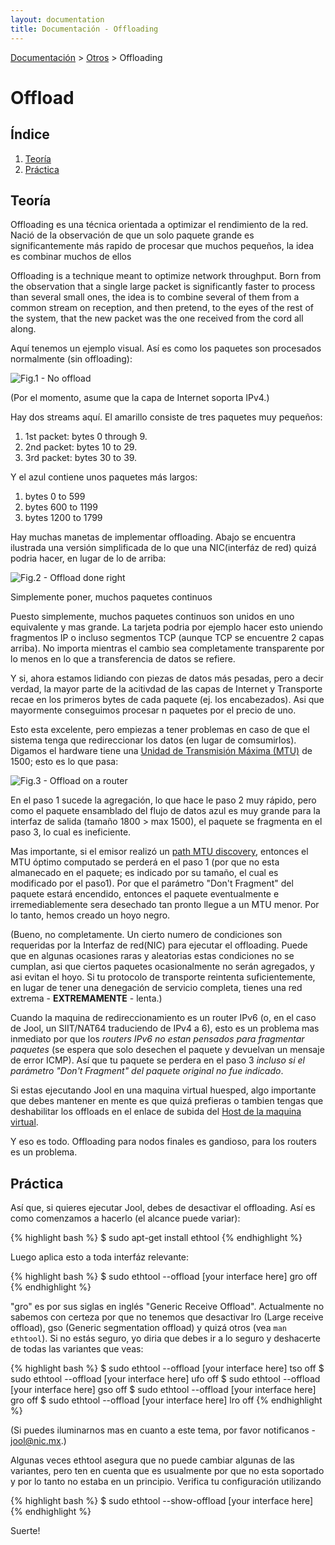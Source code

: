 ```yaml
---
layout: documentation
title: Documentación - Offloading
---
```


[Documentación](esp-doc-index.html) > [Otros](esp-doc-index.html#otros) > Offloading

# Offload

## Índice

1. [Teoría](#teoria)
2. [Práctica](#practica)

## Teoría

Offloading es una técnica orientada a optimizar el rendimiento de la red. Nació de la observación de que un solo paquete grande es significantemente más rapido de procesar que muchos pequeños, la idea es combinar muchos de ellos 


Offloading is a technique meant to optimize network throughput. Born from the observation that a single large packet is significantly faster to process than several small ones, the idea is to combine several of them from a common stream on reception, and then pretend, to the eyes of the rest of the system, that the new packet was the one received from the cord all along.


Aquí tenemos un ejemplo visual. Así es como los paquetes son procesados normalmente (sin offloading):

![Fig.1 - No offload](images/offload-none.svg)

(Por el momento, asume que la capa de Internet soporta IPv4.)

Hay dos streams aquí. El amarillo consiste de tres paquetes muy pequeños:

1. 1st packet: bytes 0 through 9.
2. 2nd packet: bytes 10 to 29.
3. 3rd packet: bytes 30 to 39.

Y el azul contiene unos paquetes más largos:

1. bytes 0 to 599
2. bytes 600 to 1199
3. bytes 1200 to 1799

Hay muchas manetas de implementar offloading. Abajo se encuentra ilustrada una versión simplificada de lo que una NIC(interfáz de red) quizá podria hacer, en lugar de lo de arriba:

![Fig.2 - Offload done right](images/offload-right.svg)

Simplemente poner, muchos paquetes continuos 

Puesto simplemente, muchos paquetes continuos son unidos en uno equivalente y mas grande. La tarjeta podria por ejemplo hacer esto uniendo fragmentos IP o incluso segmentos TCP (aunque TCP se encuentre 2 capas arriba). No importa mientras el cambio sea completamente transparente por lo menos en lo que a transferencia de datos se refiere. 

Y si, ahora estamos lidiando con piezas de datos más pesadas, pero a decir verdad, la mayor parte de la acitivdad de las capas de Internet y Transporte recae en los primeros bytes de cada paquete (ej. los encabezados). Asi que mayormente conseguimos procesar n paquetes por el precio de uno.


Esto esta excelente, pero empiezas a tener problemas en caso de que el sistema tenga que redireccionar los datos (en lugar de comsumirlos). Digamos el hardware tiene una [Unidad de Transmisión Máxima (MTU)](http://es.wikipedia.org/wiki/Unidad_m%C3%A1xima_de_transferencia) de 1500; esto es lo que pasa:

![Fig.3 - Offload on a router](images/offload-router.svg)

En el paso 1 sucede la agregación, lo que hace le paso 2 muy rápido, pero como el paquete ensamblado del flujo de datos azul es muy grande para la interfaz de salida (tamaño 1800 > max 1500), el paquete se fragmenta en el paso 3, lo cual es ineficiente.

Mas importante, si el emisor realizó un [path MTU discovery](http://en.wikipedia.org/wiki/Path_MTU_Discovery), entonces el MTU óptimo computado se perderá en el paso 1 (por que no esta almanecado en el paquete; es indicado por su tamaño, el cual es modificado por el paso1). Por que el parámetro "Don't Fragment" del paquete estará encendido, entonces el paquete eventualmente e irremediablemente sera desechado tan pronto llegue a un MTU menor. Por lo tanto, hemos creado un hoyo negro.

(Bueno, no completamente. Un cierto numero de condiciones son requeridas por la Interfaz de red(NIC) para ejecutar el offloading. Puede que en algunas ocasiones raras y aleatorias estas condiciones no se cumplan, asi que ciertos paquetes ocasionalmente no serán agregados, y asi evitan el hoyo. Si tu protocolo de transporte reintenta suficientemente, en lugar de tener una denegación de servicio completa, tienes una red extrema - **EXTREMAMENTE** - lenta.)

Cuando la maquina de redireccionamiento es un router IPv6 (o, en el caso de Jool, un SIIT/NAT64 traduciendo de IPv4 a 6), esto es un problema mas inmediato por que los _routers IPv6 no estan pensados para fragmentar paquetes_  (se espera que solo desechen el paquete y devuelvan un mensaje de error ICMP). Así que tu paquete se perdera en el paso 3 _incluso si el parámetro "Don't Fragment" del paquete original no fue indicado_.

Si estas ejecutando Jool en una maquina virtual huesped, algo importante que debes mantener en mente es que quizá prefieras o tambien tengas que deshabilitar los offloads en el enlace de subida del [Host de la maquina virtual](http://es.wikipedia.org/wiki/Hipervisor).

Y eso es todo. Offloading para nodos finales es gandioso, para los routers es un problema.


## Práctica

Así que, si quieres ejecutar Jool, debes de desactivar el offloading. Así es como comenzamos a hacerlo (el alcance puede variar):

{% highlight bash %}
$ sudo apt-get install ethtool
{% endhighlight %}

Luego aplica esto a toda interfáz relevante:

{% highlight bash %}
$ sudo ethtool --offload [your interface here] gro off
{% endhighlight %}

"gro" es por sus siglas en inglés "Generic Receive Offload". Actualmente no sabemos con certeza por que no tenemos que desactivar lro (Large receive offload), gso (Generic segmentation offload) y quizá otros (vea `man ethtool`). Si no estás seguro, yo diria que debes ir a lo seguro y deshacerte de todas las variantes que veas:


{% highlight bash %}
$ sudo ethtool --offload [your interface here] tso off
$ sudo ethtool --offload [your interface here] ufo off
$ sudo ethtool --offload [your interface here] gso off
$ sudo ethtool --offload [your interface here] gro off
$ sudo ethtool --offload [your interface here] lro off
{% endhighlight %}

(Si puedes iluminarnos mas en cuanto a este tema, por favor notificanos - [jool@nic.mx](mailto:jool@nic.mx).)

Algunas veces ethtool asegura que no puede cambiar algunas de las variantes, pero ten en cuenta que es usualmente por que no esta soportado y por lo tanto no estaba en un principio. Verifica tu configuración utilizando

{% highlight bash %}
$ sudo ethtool --show-offload [your interface here]
{% endhighlight %}

Suerte!
